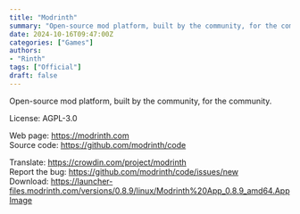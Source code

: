 ```yaml
---
title: "Modrinth"
summary: "Open-source mod platform, built by the community, for the community."
date: 2024-10-16T09:47:00Z
categories: ["Games"]
authors:
- "Rinth"
tags: ["Official"]
draft: false
---
```


Open-source mod platform, built by the community, for the community.

License: AGPL-3.0

Web page: <https://modrinth.com>  
Source code: <https://github.com/modrinth/code>

Translate: <https://crowdin.com/project/modrinth>  
Report the bug: <https://github.com/modrinth/code/issues/new>  
Download: <https://launcher-files.modrinth.com/versions/0.8.9/linux/Modrinth%20App_0.8.9_amd64.AppImage>
